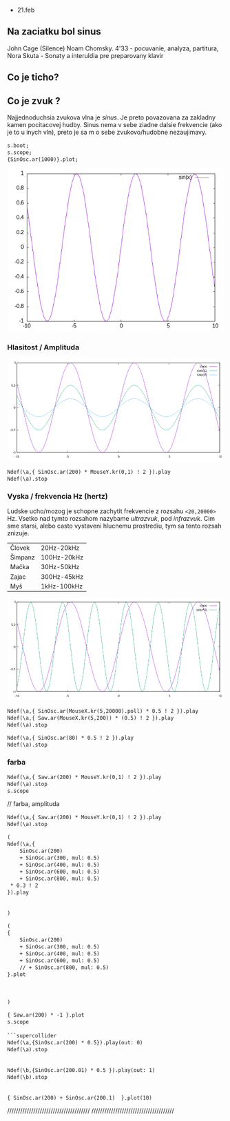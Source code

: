 
* 21.feb

## Na zaciatku bol sinus



John Cage (Silence)
Noam Chomsky.
4'33 - pocuvanie, analyza, partitura,
Nora Skuta - Sonaty a interuldia pre preparovany klavir

## Co je ticho?
## Co je zvuk ?

Najjednoduchsia zvukova vlna je *sinus*. Je preto povazovana za zakladny kamen pocitacovej hudby. Sinus nema v sebe ziadne dalsie frekvencie (ako je to u inych vln), preto je sa m o sebe zvukovo/hudobne nezaujimavy.
```supercollider
s.boot;
s.scope;
{SinOsc.ar(1000)}.plot;
```
![sinus](img/sin.png)

### Hlasitost / Amplituda

![Amplitudy](img/amplitudy.png)

```supercollider
Ndef(\a,{ SinOsc.ar(200) * MouseY.kr(0,1) ! 2 }).play
Ndef(\a).stop
```


### Vyska / frekvencia Hz (hertz)

Ludske ucho/mozog je schopne zachytit frekvencie z rozsahu ```<20,20000>``` Hz.
Vsetko nad tymto rozsahom nazybame *ultrazvuk*, pod *infrazvuk*.
Cim sme starsi, alebo casto vystaveni hlucnemu prostrediu, tym sa tento rozsah znizuje.

|          |             |
| -------- | ----------- |
| Človek   | 20Hz-20kHz  |
| Šimpanz  | 100Hz-20kHz |
| Mačka    | 30Hz-50kHz  |
| Zajac    | 300Hz-45kHz |
| Myš      | 1kHz-100kHz |

![Frekvencie](img/freq.png)

```supercollider
Ndef(\a,{ SinOsc.ar(MouseX.kr(5,20000).poll) * 0.5 ! 2 }).play
Ndef(\a,{ Saw.ar(MouseX.kr(5,200)) * (0.5) ! 2 }).play
Ndef(\a).stop
```


```supercollider
Ndef(\a,{ SinOsc.ar(80) * 0.5 ! 2 }).play
Ndef(\a).stop
```

### farba
```supercollider
Ndef(\a,{ Saw.ar(200) * MouseY.kr(0,1) ! 2 }).play
Ndef(\a).stop
s.scope
```





// farba, amplituda
```supercollider
Ndef(\a,{ Saw.ar(200) * MouseY.kr(0,1) ! 2 }).play
Ndef(\a).stop
```

```supercollider
(
Ndef(\a,{
	SinOsc.ar(200)
	+ SinOsc.ar(300, mul: 0.5)
	+ SinOsc.ar(400, mul: 0.5)
	+ SinOsc.ar(600, mul: 0.5)
	+ SinOsc.ar(800, mul: 0.5)
 * 0.3 ! 2
}).play


)
```


```supercollider
(
{
	SinOsc.ar(200)
	+ SinOsc.ar(300, mul: 0.5)
	+ SinOsc.ar(400, mul: 0.5)
	+ SinOsc.ar(600, mul: 0.5)
	// + SinOsc.ar(800, mul: 0.5)
}.plot



)

```

```supercollider
{ Saw.ar(200) * -1 }.plot
s.scope

```supercollider
Ndef(\a,{SinOsc.ar(200) * 0.5}).play(out: 0)
Ndef(\a).stop


Ndef(\b,{SinOsc.ar(200.01) * 0.5 }).play(out: 1)
Ndef(\b).stop


{ SinOsc.ar(200) + SinOsc.ar(200.1)  }.plot(10)
```

//////////////////////////////////////
//////////////////////////////////////
